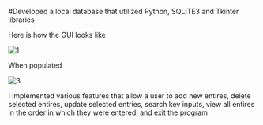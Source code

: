 #Developed a local database that utilized Python, SQLITE3 and Tkinter libraries

Here is how the GUI looks like

![1](https://user-images.githubusercontent.com/60201899/104823618-71b44b80-5819-11eb-8093-1225442820e5.PNG)


When populated


![3](https://user-images.githubusercontent.com/60201899/104823619-737e0f00-5819-11eb-8fa0-da3d2eb2ba6e.PNG)


I implemented various features that allow a user to add new entires, delete selected entires, update selected entries, search key inputs, view all entires in the order in which they were entered, and exit the program
